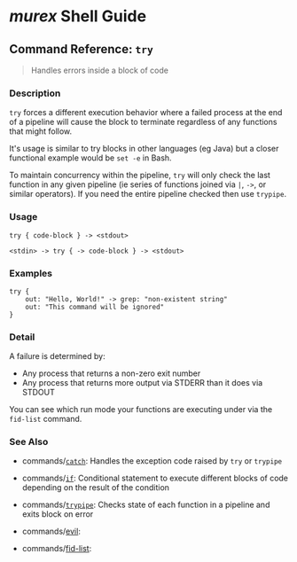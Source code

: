 # _murex_ Shell Guide

## Command Reference: `try`

> Handles errors inside a block of code

### Description

`try` forces a different execution behavior where a failed process at the end
of a pipeline will cause the block to terminate regardless of any functions that
might follow.

It's usage is similar to try blocks in other languages (eg Java) but a closer
functional example would be `set -e` in Bash.

To maintain concurrency within the pipeline, `try` will only check the last
function in any given pipeline (ie series of functions joined via `|`, `->`, or
similar operators). If you need the entire pipeline checked then use `trypipe`.

### Usage

    try { code-block } -> <stdout>
    
    <stdin> -> try { -> code-block } -> <stdout>

### Examples

    try {
        out: "Hello, World!" -> grep: "non-existent string"
        out: "This command will be ignored"
    }

### Detail

A failure is determined by:

* Any process that returns a non-zero exit number
* Any process that returns more output via STDERR than it does via STDOUT

You can see which run mode your functions are executing under via the `fid-list`
command.

### See Also

* commands/[`catch`](../commands/catch.md):
  Handles the exception code raised by `try` or `trypipe` 
* commands/[`if`](../commands/if.md):
  Conditional statement to execute different blocks of code depending on the result of the condition
* commands/[`trypipe`](../commands/trypipe.md):
  Checks state of each function in a pipeline and exits block on error
* commands/[evil](../commands/evil.md):
  
* commands/[fid-list](../commands/fid-list.md):
  